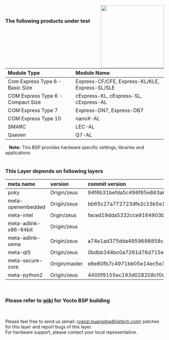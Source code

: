 <img src="https://www.linaro.org/assets/images/projects/yocto-project.png" width="200" align="right">

<br>

### The following products under test
 

|      **Module Type**                  |       **Module Name**                    |
|:---|:--- |
|Com Express Type 6 - Basic Size | Express-CF/CFE, Express-KL/KLE, Express-SL/SLE      |
| COM Express Type 6 - Compact Size | cExpress-KL, cExpress-SL, cExpress-AL |
| COM Express Type 7               | Express-DN7, Express-DB7 |
| COM Express Type 10            | nanoX-AL   |
| SMARC                            | LEC-AL |
| Qseven                           | Q7-AL |

&nbsp;&nbsp; **Note:** This BSP provides hardware specific settings, libraries and applications
<br>
<br>

### This Layer depends on following layers


|     **meta name**        |             **version**                    |  **commit version**  |
|:---|:--- |:--- |
|  poky   |  Origin/zeus  | 94f6b31befda5c496f65e863a6f8152b42d7ebf0 |
|meta-openembedded|Origin/zeus|bb65c27a772723dfe2c15b5e1b27bcc1a1ed884c|
|meta-intel| Orgin/zeus |faced19dda5332cce9164903b250db5aa9b86259|
|meta-adlink-x86-64bit| Origin/zeus   | |
|meta-adlink-sema| Origin/zeus | a74e1ad375dda4959698858cded29614c159c680 |
|meta-qt5| Origin/zeus |0bdbb344bc0a7261d76d715e570ddc2ecfefae58|
|meta-secure-core| Origin/master |e8e80fb7c4971bb05e14ec5e329c1435ba485b2b|
|meta-python2| Origin/zeus |4400f9155ec193d028208cf0c66aeed2ba2b00ab|

<br> 

### Please refer to [wiki](https://github.com/ADLINK/meta-adlink-x86-64bit/wiki) for Yocto BSP building
 

<br>



Please feel free to send us (email: ryanzj.huang@adlinktech.com) patches for this layer and report bugs of this layer. 
<br>For hardware support, please contact your local representative.
